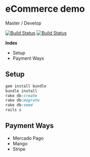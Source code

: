 # eCommerce demo
Master  /   Develop

[![Build Status](https://travis-ci.org/joelibaceta/ecommerce-demo.svg?branch=master)](https://travis-ci.org/joelibaceta/ecommerce-demo) [![Build Status](https://travis-ci.org/joelibaceta/ecommerce-demo.svg?branch=develop)](https://travis-ci.org/joelibaceta/ecommerce-demo)

**Index**
- Setup
- Payment Ways

## Setup

```ruby
gem install bundle
bundle install
rake db:create
rake db:migrate
rake db:seed
rails s
```

## Payment Ways

* Mercado Pago
* Mango
* Stripe 